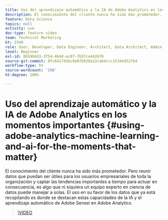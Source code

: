 ```yaml
---
title: Uso del aprendizaje automático y la IA de Adobe Analytics en los momentos importantes
description: El conocimiento del cliente nunca ha sido más prometedor. Pero reunir datos que puedan ser útiles para los usuarios empresariales de toda la organización y captar las tendencias importantes a tiempo para actuar en consecuencia, es algo que ni siquiera un equipo experto en ciencia de datos puede manejar a solas. El uso en su favor de los datos que ya está recopilando es donde se destacan estas capacidades de la IA y el aprendizaje automático de Adobe Sensei en Adobe Analytics.
feature: Data Science
topics: null
activity: use
doc-type: feature video
team: Technical Marketing
kt: 2340
role: User, Developer, Data Engineer, Architect, Data Architect, Admin, Leader
level: Beginner
exl-id: 8b59b6d3-3754-464d-ac87-7b57ce442676
source-git-commit: 8fc641743bc9e07b838a22ca64ccc15344d52764
workflow-type: ht
source-wordcount: '158'
ht-degree: 100%

---
```


# Uso del aprendizaje automático y la IA de Adobe Analytics en los momentos importantes {#using-adobe-analytics-machine-learning-and-ai-for-the-moments-that-matter}

El conocimiento del cliente nunca ha sido más prometedor. Pero reunir datos que puedan ser útiles para los usuarios empresariales de toda la organización y captar las tendencias importantes a tiempo para actuar en consecuencia, es algo que ni siquiera un equipo experto en ciencia de datos puede manejar a solas. El uso en su favor de los datos que ya está recopilando es donde se destacan estas capacidades de la IA y el aprendizaje automático de Adobe Sensei en Adobe Analytics.

>[!VIDEO](https://video.tv.adobe.com/v/25837/?quality=12&learn=on)
